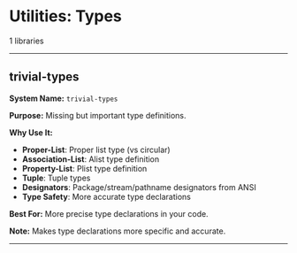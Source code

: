 # Utilities: Types

1 libraries

---

## trivial-types

**System Name:** `trivial-types`

**Purpose:** Missing but important type definitions.

**Why Use It:**
- **Proper-List**: Proper list type (vs circular)
- **Association-List**: Alist type definition
- **Property-List**: Plist type definition
- **Tuple**: Tuple types
- **Designators**: Package/stream/pathname designators from ANSI
- **Type Safety**: More accurate type declarations

**Best For:** More precise type declarations in your code.

**Note:** Makes type declarations more specific and accurate.

---


